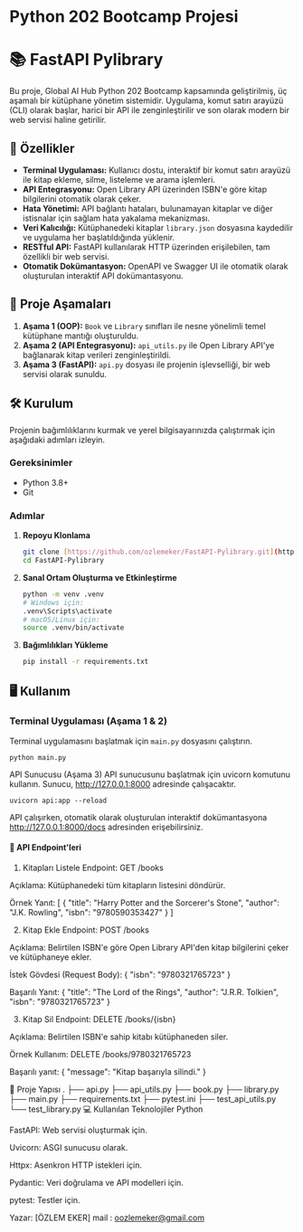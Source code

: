 # Python 202 Bootcamp Projesi

# 📚 FastAPI Pylibrary

Bu proje, Global AI Hub Python 202 Bootcamp kapsamında geliştirilmiş, üç aşamalı bir kütüphane yönetim sistemidir. Uygulama, komut satırı arayüzü (CLI) olarak başlar, harici bir API ile zenginleştirilir ve son olarak modern bir web servisi haline getirilir.

## 🌟 Özellikler

- **Terminal Uygulaması:** Kullanıcı dostu, interaktif bir komut satırı arayüzü ile kitap ekleme, silme, listeleme ve arama işlemleri.
- **API Entegrasyonu:** Open Library API üzerinden ISBN'e göre kitap bilgilerini otomatik olarak çeker.
- **Hata Yönetimi:** API bağlantı hataları, bulunamayan kitaplar ve diğer istisnalar için sağlam hata yakalama mekanizması.
- **Veri Kalıcılığı:** Kütüphanedeki kitaplar `library.json` dosyasına kaydedilir ve uygulama her başlatıldığında yüklenir.
- **RESTful API:** FastAPI kullanılarak HTTP üzerinden erişilebilen, tam özellikli bir web servisi.
- **Otomatik Dokümantasyon:** OpenAPI ve Swagger UI ile otomatik olarak oluşturulan interaktif API dokümantasyonu.

## 🚀 Proje Aşamaları

1.  **Aşama 1 (OOP):** `Book` ve `Library` sınıfları ile nesne yönelimli temel kütüphane mantığı oluşturuldu.
2.  **Aşama 2 (API Entegrasyonu):** `api_utils.py` ile Open Library API'ye bağlanarak kitap verileri zenginleştirildi.
3.  **Aşama 3 (FastAPI):** `api.py` dosyası ile projenin işlevselliği, bir web servisi olarak sunuldu.

## 🛠️ Kurulum

Projenin bağımlılıklarını kurmak ve yerel bilgisayarınızda çalıştırmak için aşağıdaki adımları izleyin.

### Gereksinimler

- Python 3.8+
- Git

### Adımlar

1.  **Repoyu Klonlama**
    ```bash
    git clone [https://github.com/ozlemeker/FastAPI-Pylibrary.git](https://github.com/ozlemeker/FastAPI-Pylibrary.git)
    cd FastAPI-Pylibrary
    ```

2.  **Sanal Ortam Oluşturma ve Etkinleştirme**
    ```bash
    python -m venv .venv
    # Windows için:
    .venv\Scripts\activate
    # macOS/Linux için:
    source .venv/bin/activate
    ```

3.  **Bağımlılıkları Yükleme**
    ```bash
    pip install -r requirements.txt
    ```

## 🖥️ Kullanım

### Terminal Uygulaması (Aşama 1 & 2)

Terminal uygulamasını başlatmak için `main.py` dosyasını çalıştırın.
```
python main.py
```

API Sunucusu (Aşama 3)
API sunucusunu başlatmak için uvicorn komutunu kullanın. Sunucu, http://127.0.0.1:8000 adresinde çalışacaktır.

```uvicorn api:app --reload```

API çalışırken, otomatik olarak oluşturulan interaktif dokümantasyona http://127.0.0.1:8000/docs adresinden erişebilirsiniz.

#### 📖 API Endpoint'leri
1. Kitapları Listele
Endpoint: GET /books

Açıklama: Kütüphanedeki tüm kitapların listesini döndürür.

Örnek Yanıt:
[
  {
    "title": "Harry Potter and the Sorcerer's Stone",
    "author": "J.K. Rowling",
    "isbn": "9780590353427"
  }
]

2. Kitap Ekle
Endpoint: POST /books

Açıklama: Belirtilen ISBN'e göre Open Library API'den kitap bilgilerini çeker ve kütüphaneye ekler.

İstek Gövdesi (Request Body):
{
  "isbn": "9780321765723"
}

Başarılı Yanıt:
{
  "title": "The Lord of the Rings",
  "author": "J.R.R. Tolkien",
  "isbn": "9780321765723"
}

3. Kitap Sil
Endpoint: DELETE /books/{isbn}

Açıklama: Belirtilen ISBN'e sahip kitabı kütüphaneden siler.

Örnek Kullanım:
DELETE /books/9780321765723

Başarılı yanıt:
{
  "message": "Kitap başarıyla silindi."
}

📂 Proje Yapısı
.
├── api.py
├── api_utils.py
├── book.py
├── library.py
├── main.py
├── requirements.txt
├── pytest.ini
├── test_api_utils.py
└── test_library.py
💻 Kullanılan Teknolojiler
Python

FastAPI: Web servisi oluşturmak için.

Uvicorn: ASGI sunucusu olarak.

Httpx: Asenkron HTTP istekleri için.

Pydantic: Veri doğrulama ve API modelleri için.

pytest: Testler için.

Yazar: [ÖZLEM EKER]
mail : oozlemeker@gmail.com
